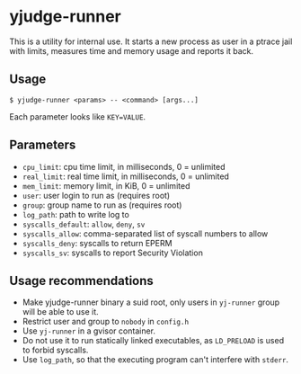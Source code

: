 # yjudge-runner

This is a utility for internal use.
It starts a new process as user in a ptrace jail
with limits, measures time and memory usage and
reports it back.

## Usage

    $ yjudge-runner <params> -- <command> [args...]

Each parameter looks like `KEY=VALUE`.

## Parameters

 - `cpu_limit`: cpu time limit, in milliseconds, 0 = unlimited
 - `real_limit`: real time limit, in milliseconds, 0 = unlimited
 - `mem_limit`: memory limit, in KiB, 0 = unlimited
 - `user`: user login to run as (requires root)
 - `group`: group name to run as (requires root)
 - `log_path`: path to write log to
 - `syscalls_default`: `allow`, `deny`, `sv`
 - `syscalls_allow`: comma-separated list of syscall numbers to allow
 - `syscalls_deny`: syscalls to return EPERM
 - `syscalls_sv`: syscalls to report Security Violation

## Usage recommendations

 - Make yjudge-runner binary a suid root, only users in
   `yj-runner` group will be able to use it.
 - Restrict user and group to `nobody` in `config.h`
 - Use `yj-runner` in a gvisor container.
 - Do not use it to run statically linked executables,
   as `LD_PRELOAD` is used to forbid syscalls.
 - Use `log_path`, so that the executing program can't interfere with `stderr`.

